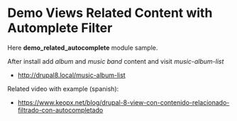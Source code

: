 # Demo Views Related Content with Automplete Filter 

Here **demo_related_autocomplete** module sample.

After install add *album* and *music band* content and visit *music-album-list*

* http://drupal8.local/music-album-list

Related video with example (spanish):

* https://www.keopx.net/blog/drupal-8-view-con-contenido-relacionado-filtrado-con-autocompletado
